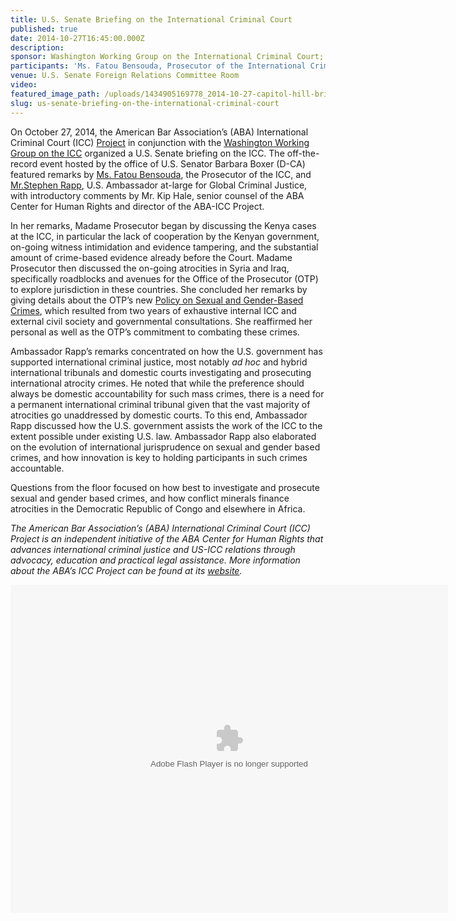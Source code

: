 ```yaml
---
title: U.S. Senate Briefing on the International Criminal Court
published: true
date: 2014-10-27T16:45:00.000Z
description:
sponsor: Washington Working Group on the International Criminal Court; American Bar Association International Criminal Court Project
participants: 'Ms. Fatou Bensouda, Prosecutor of the International Criminal Court; Mr. Stephen J. Rapp, U.S. Ambassador at-large for Global Criminal Justice; moderated by Mr. Kip Hale, Senior Counsel of American Bar Association (ABA) Center for Human Rights and Director of ABA International Criminal Court Project'
venue: U.S. Senate Foreign Relations Committee Room
video:
featured_image_path: /uploads/1434905169778_2014-10-27-capitol-hill-briefing-icc.jpg
slug: us-senate-briefing-on-the-international-criminal-court
---
```



On October 27, 2014, the American Bar Association’s (ABA) International Criminal Court (ICC) [Project](http://www.aba-icc.org) in conjunction with the [Washington Working Group on the ICC](http://washingtonicc.org/) organized a U.S. Senate briefing on the ICC. The off-the-record event hosted by the office of U.S. Senator Barbara Boxer (D-CA) featured remarks by [Ms. Fatou Bensouda](http://www.icc-cpi.int/en_menus/icc/structure%20of%20the%20court/office%20of%20the%20prosecutor/Pages/theprosecutor2012.aspx), the Prosecutor of the ICC, and [Mr.Stephen Rapp](http://www.state.gov/r/pa/ei/biog/129455.htm), U.S. Ambassador at-large for Global Criminal Justice, with introductory comments by Mr. Kip Hale, senior counsel of the ABA Center for Human Rights and director of the ABA-ICC Project.

In her remarks, Madame Prosecutor began by discussing the Kenya cases at the ICC, in particular the lack of cooperation by the Kenyan government, on-going witness intimidation and evidence tampering, and the substantial amount of crime-based evidence already before the Court. Madame Prosecutor then discussed the on-going atrocities in Syria and Iraq, specifically roadblocks and avenues for the Office of the Prosecutor (OTP) to explore jurisdiction in these countries. She concluded her remarks by giving details about the OTP’s new [Policy on Sexual and Gender-Based Crimes](http://www.icc-cpi.int/iccdocs/otp/OTP-Policy-Paper-on-Sexual-and-Gender-Based-Crimes--June-2014.pdf), which resulted from two years of exhaustive internal ICC and external civil society and governmental consultations. She reaffirmed her personal as well as the OTP’s commitment to combating these crimes.

Ambassador Rapp’s remarks concentrated on how the U.S. government has supported international criminal justice, most notably *ad hoc* and hybrid international tribunals and domestic courts investigating and prosecuting international atrocity crimes. He noted that while the preference should always be domestic accountability for such mass crimes, there is a need for a permanent international criminal tribunal given that the vast majority of atrocities go unaddressed by domestic courts. To this end, Ambassador Rapp discussed how the U.S. government assists the work of the ICC to the extent possible under existing U.S. law. Ambassador Rapp also elaborated on the evolution of international jurisprudence on sexual and gender based crimes, and how innovation is key to holding participants in such crimes accountable.

Questions from the floor focused on how best to investigate and prosecute sexual and gender based crimes, and how conflict minerals finance atrocities in the Democratic Republic of Congo and elsewhere in Africa.

*The American Bar Association’s (ABA) International Criminal Court (ICC) Project is an independent initiative of the ABA Center for Human Rights that advances international criminal justice and US-ICC relations through advocacy, education and practical legal assistance. More information about the ABA’s ICC Project can be found at its&nbsp;[website](https://www.aba-icc.org/).*

<object height="525" width="700"><param name="flashvars" value="offsite=true&amp;lang=en-us&amp;page_show_url=%2Fphotos%2F126209453%40N05%2Fsets%2F72157646690480633%2Fshow%2F&amp;page_show_back_url=%2Fphotos%2F126209453%40N05%2Fsets%2F72157646690480633%2F&amp;set_id=72157646690480633&amp;jump_to=" /><param name="movie" value="https://www.flickr.com/apps/slideshow/show.swf?v=1811922554" /><param name="allowFullScreen" value="true" /><embed type="application/x-shockwave-flash" height="525" width="700" allowfullscreen="true" flashvars="offsite=true&amp;lang=en-us&amp;page_show_url=%2Fphotos%2F126209453%40N05%2Fsets%2F72157646690480633%2Fshow%2F&amp;page_show_back_url=%2Fphotos%2F126209453%40N05%2Fsets%2F72157646690480633%2F&amp;set_id=72157646690480633&amp;jump_to=" src="https://www.flickr.com/apps/slideshow/show.swf?v=1811922554" /></object>